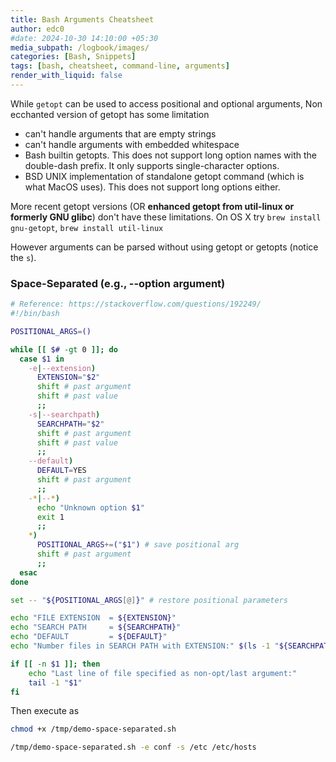 ```yaml
---
title: Bash Arguments Cheatsheet
author: edc0
#date: 2024-10-30 14:10:00 +05:30
media_subpath: /logbook/images/
categories: [Bash, Snippets]
tags: [bash, cheatsheet, command-line, arguments]
render_with_liquid: false
---
```


While `getopt` can be used to access positional and optional arguments, Non ecchanted version of getopt has some limitation

- can't handle arguments that are empty strings
- can't handle arguments with embedded whitespace
- Bash builtin getopts. This does not support long option names with the double-dash prefix. It only supports single-character options.
- BSD UNIX implementation of standalone getopt command (which is what MacOS uses). This does not support long options either.

More recent getopt versions (OR **enhanced getopt from util-linux or formerly GNU glibc**) don't have these limitations. On OS X try `brew install gnu-getopt`,  `brew install util-linux`

However arguments can be parsed without using getopt or getopts (notice the `s`).


### Space-Separated (e.g., --option argument)

```sh
# Reference: https://stackoverflow.com/questions/192249/
#!/bin/bash

POSITIONAL_ARGS=()

while [[ $# -gt 0 ]]; do
  case $1 in
    -e|--extension)
      EXTENSION="$2"
      shift # past argument
      shift # past value
      ;;
    -s|--searchpath)
      SEARCHPATH="$2"
      shift # past argument
      shift # past value
      ;;
    --default)
      DEFAULT=YES
      shift # past argument
      ;;
    -*|--*)
      echo "Unknown option $1"
      exit 1
      ;;
    *)
      POSITIONAL_ARGS+=("$1") # save positional arg
      shift # past argument
      ;;
  esac
done

set -- "${POSITIONAL_ARGS[@]}" # restore positional parameters

echo "FILE EXTENSION  = ${EXTENSION}"
echo "SEARCH PATH     = ${SEARCHPATH}"
echo "DEFAULT         = ${DEFAULT}"
echo "Number files in SEARCH PATH with EXTENSION:" $(ls -1 "${SEARCHPATH}"/*."${EXTENSION}" | wc -l)

if [[ -n $1 ]]; then
    echo "Last line of file specified as non-opt/last argument:"
    tail -1 "$1"
fi
```

Then execute as
```sh
chmod +x /tmp/demo-space-separated.sh

/tmp/demo-space-separated.sh -e conf -s /etc /etc/hosts
```